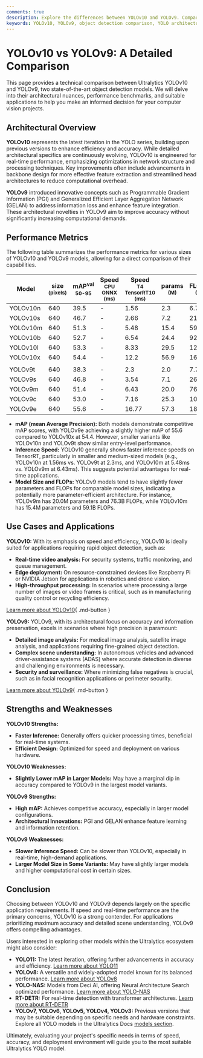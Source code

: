 ```yaml
---
comments: true
description: Explore the differences between YOLOv10 and YOLOv9. Compare architecture, speed, accuracy, and use cases to choose the best model for your needs.
keywords: YOLOv10, YOLOv9, object detection comparison, YOLO architecture, YOLO benchmarks, YOLO performance, YOLO models, Ultralytics YOLO
---
```


# YOLOv10 vs YOLOv9: A Detailed Comparison

<script async src="https://cdn.jsdelivr.net/npm/chart.js@latest/dist/chart.min.js"></script>
<script defer src="../../javascript/benchmark.js"></script>

<canvas id="modelComparisonChart" width="1024" height="400" active-models='["YOLOv10", "YOLOv9"]'></canvas>

This page provides a technical comparison between Ultralytics YOLOv10 and YOLOv9, two state-of-the-art object detection models. We will delve into their architectural nuances, performance benchmarks, and suitable applications to help you make an informed decision for your computer vision projects.

## Architectural Overview

**YOLOv10** represents the latest iteration in the YOLO series, building upon previous versions to enhance efficiency and accuracy. While detailed architectural specifics are continuously evolving, YOLOv10 is engineered for real-time performance, emphasizing optimizations in network structure and processing techniques. Key improvements often include advancements in backbone design for more effective feature extraction and streamlined head architectures to reduce computational overhead.

**YOLOv9** introduced innovative concepts such as Programmable Gradient Information (PGI) and Generalized Efficient Layer Aggregation Network (GELAN) to address information loss and enhance feature integration. These architectural novelties in YOLOv9 aim to improve accuracy without significantly increasing computational demands.

## Performance Metrics

The following table summarizes the performance metrics for various sizes of YOLOv10 and YOLOv9 models, allowing for a direct comparison of their capabilities.

| Model    | size<br><sup>(pixels) | mAP<sup>val<br>50-95 | Speed<br><sup>CPU ONNX<br>(ms) | Speed<br><sup>T4 TensorRT10<br>(ms) | params<br><sup>(M) | FLOPs<br><sup>(B) |
| -------- | --------------------- | -------------------- | ------------------------------ | ----------------------------------- | ------------------ | ----------------- |
| YOLOv10n | 640                   | 39.5                 | -                              | 1.56                                | 2.3                | 6.7               |
| YOLOv10s | 640                   | 46.7                 | -                              | 2.66                                | 7.2                | 21.6              |
| YOLOv10m | 640                   | 51.3                 | -                              | 5.48                                | 15.4               | 59.1              |
| YOLOv10b | 640                   | 52.7                 | -                              | 6.54                                | 24.4               | 92.0              |
| YOLOv10l | 640                   | 53.3                 | -                              | 8.33                                | 29.5               | 120.3             |
| YOLOv10x | 640                   | 54.4                 | -                              | 12.2                                | 56.9               | 160.4             |
|          |                       |                      |                                |                                     |                    |                   |
| YOLOv9t  | 640                   | 38.3                 | -                              | 2.3                                 | 2.0                | 7.7               |
| YOLOv9s  | 640                   | 46.8                 | -                              | 3.54                                | 7.1                | 26.4              |
| YOLOv9m  | 640                   | 51.4                 | -                              | 6.43                                | 20.0               | 76.3              |
| YOLOv9c  | 640                   | 53.0                 | -                              | 7.16                                | 25.3               | 102.1             |
| YOLOv9e  | 640                   | 55.6                 | -                              | 16.77                               | 57.3               | 189.0             |

- **mAP (mean Average Precision):** Both models demonstrate competitive mAP scores, with YOLOv9e achieving a slightly higher mAP of 55.6 compared to YOLOv10x at 54.4. However, smaller variants like YOLOv10n and YOLOv9t show similar entry-level performance.
- **Inference Speed:** YOLOv10 generally shows faster inference speeds on TensorRT, particularly in smaller and medium-sized models (e.g., YOLOv10n at 1.56ms vs. YOLOv9t at 2.3ms, and YOLOv10m at 5.48ms vs. YOLOv9m at 6.43ms). This suggests potential advantages for real-time applications.
- **Model Size and FLOPs:** YOLOv9 models tend to have slightly fewer parameters and FLOPs for comparable model sizes, indicating a potentially more parameter-efficient architecture. For instance, YOLOv9m has 20.0M parameters and 76.3B FLOPs, while YOLOv10m has 15.4M parameters and 59.1B FLOPs.

## Use Cases and Applications

**YOLOv10:** With its emphasis on speed and efficiency, YOLOv10 is ideally suited for applications requiring rapid object detection, such as:

- **Real-time video analysis:** For security systems, traffic monitoring, and queue management.
- **Edge deployment:** On resource-constrained devices like Raspberry Pi or NVIDIA Jetson for applications in robotics and drone vision.
- **High-throughput processing:** In scenarios where processing a large number of images or video frames is critical, such as in manufacturing quality control or recycling efficiency.

[Learn more about YOLOv10](https://docs.ultralytics.com/models/yolov10/){ .md-button }

**YOLOv9:** YOLOv9, with its architectural focus on accuracy and information preservation, excels in scenarios where high precision is paramount:

- **Detailed image analysis:** For medical image analysis, satellite image analysis, and applications requiring fine-grained object detection.
- **Complex scene understanding:** In autonomous vehicles and advanced driver-assistance systems (ADAS) where accurate detection in diverse and challenging environments is necessary.
- **Security and surveillance:** Where minimizing false negatives is crucial, such as in facial recognition applications or perimeter security.

[Learn more about YOLOv9](https://docs.ultralytics.com/models/yolov9/){ .md-button }

## Strengths and Weaknesses

**YOLOv10 Strengths:**

- **Faster Inference:** Generally offers quicker processing times, beneficial for real-time systems.
- **Efficient Design:** Optimized for speed and deployment on various hardware.

**YOLOv10 Weaknesses:**

- **Slightly Lower mAP in Larger Models:** May have a marginal dip in accuracy compared to YOLOv9 in the largest model variants.

**YOLOv9 Strengths:**

- **High mAP:** Achieves competitive accuracy, especially in larger model configurations.
- **Architectural Innovations:** PGI and GELAN enhance feature learning and information retention.

**YOLOv9 Weaknesses:**

- **Slower Inference Speed:** Can be slower than YOLOv10, especially in real-time, high-demand applications.
- **Larger Model Size in Some Variants:** May have slightly larger models and higher computational cost in certain sizes.

## Conclusion

Choosing between YOLOv10 and YOLOv9 depends largely on the specific application requirements. If speed and real-time performance are the primary concerns, YOLOv10 is a strong contender. For applications prioritizing maximum accuracy and detailed scene understanding, YOLOv9 offers compelling advantages.

Users interested in exploring other models within the Ultralytics ecosystem might also consider:

- **YOLO11:** The latest iteration, offering further advancements in accuracy and efficiency. [Learn more about YOLO11](https://docs.ultralytics.com/models/yolo11/)
- **YOLOv8:** A versatile and widely-adopted model known for its balanced performance. [Learn more about YOLOv8](https://docs.ultralytics.com/models/yolov8/)
- **YOLO-NAS:** Models from Deci AI, offering Neural Architecture Search optimized performance. [Learn more about YOLO-NAS](https://docs.ultralytics.com/models/yolo-nas/)
- **RT-DETR:** For real-time detection with transformer architectures. [Learn more about RT-DETR](https://docs.ultralytics.com/models/rtdetr/)
- **YOLOv7, YOLOv6, YOLOv5, YOLOv4, YOLOv3:** Previous versions that may be suitable depending on specific needs and hardware constraints. Explore all YOLO models in the Ultralytics Docs [models section](https://docs.ultralytics.com/models/).

Ultimately, evaluating your project's specific needs in terms of speed, accuracy, and deployment environment will guide you to the most suitable Ultralytics YOLO model.
